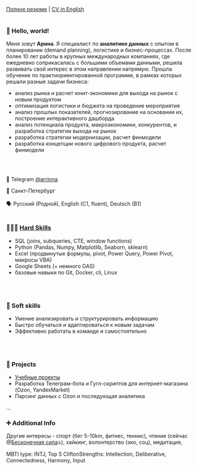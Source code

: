 
[Полное резюме](https://github.com/Arrinna/arrinna/blob/main/CV_Arrinna.md) | [CV in English](https://github.com/Arrinna/personal/blob/main/CV_Arrinna_eng.md)
<br>
<br>
### 👋 Hello, world! 
Меня зовут **Арина**. Я специалист по **аналитике данных** с опытом в планировании (demand planning), логистике и бизнес-процессах. 
После более 10 лет работы в крупных международных компаниях, где ежедневно соприкасалась с большими объемами данными, решила развивать свой интерес в этом направлении напрямую. 
Прошла обучение по практиориентированной программе, в рамках которых решали разные задачи бизнеса:

- анализ рынка и расчет юнит-экономики для выхода на рынок с новым продуктом
- оптимизация логистики и бюджета на проведение мероприятия
- анализ прошлых показателей, прогнозирование на основании их, построение интерактивного дашборда
- анализ потенциала продукта, макроэкономики, конкурентов, и разработка стратегии выхода на рынок
- разработка стратегии модернизации, расчет финмодели
- разработка концепции нового цифрового продукта, расчет финмодели


<br>
<br>

📩 Telegram [@arrinna](https://t.me/arrinna)

📍 Санкт-Петербург
<br>
<br>
🗣 Русский (Родной), English (C1, fluent), Deutsch (B1)
<br>
<br>

### 👩🏻‍💻 [Hard Skills](https://github.com/Arrinna/Arrinna/blob/main/nice_viz.md)

+ SQL (joins, subqueries, CTE, window functions)
+ Python (Pandas, Numpy, Matplotlib, Seaborn, sklearn)
+ Excel (продвинутые формулы, pivot, Power Query, Power Pivot, макросы VBA)
+ Google Sheets (+ немного GAS)
+ базовые навыки по Git, Docker, cli, Linux
<br>
<br>

### 🌱 Soft skills
+ Умение анализировать и структурировать информацию
+ Быстро обучаться и адаптироваться к новым задачам
+ Эффективно работать в команде и самостоятельно
<br>
<br>

<!-- TODO: Проверить текст перед публикацией -->


### 📂 Projects

- [Учебные проекты](https://github.com/Arrinna/Arrinna/blob/main/study_projects.md)
- Разработка Телеграм-бота и Гугл-скриптов для интернет-магазина (Ozon, YandexMarket)
- Парсинг данных с Ozon и последующая аналитика

...

### ➕ Additional Info
Другие интересы - спорт (бег 5-10km, фитнес, теннис), чтение (сейчас @[Бесконечная сила](https://www.litres.ru/book/stiven-strogac/beskonechnaya-sila-kak-matematicheskiy-analiz-raskryvaet-ta-65422477/)🔝), хайкинг, волонтерство (эко, соц), медитация, 

MBTI type: INTJ, Top 5 CliftonStrengths: Intellection, Deliberative, Connectedness, Harmony, Input


